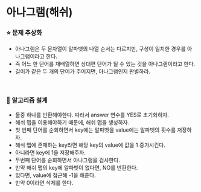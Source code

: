 # 아나그램(해쉬)

### :star: 문제 추상화

- 아나그램은 두 문자열이 알파벳의 나열 순서는 다르지만, 구성이 일치한 경우를 아나그램이라고 한다.
- 즉 어느 한 단어를 재배열하면 상대편 단어가 될 수 있는 것을 아나그램이라고 한다.
- 길이가 같은 두 개의 단어가 주어지면, 아나그램인지 판별하라.

<br>

### :wrench: 알고리즘 설계

- 둘중 하나를 반환해야한다. 따라서 answer 변수를 YES로 초기화하자.
- 해쉬 맵을 이용해야하기 때문에, 해쉬 맵을 생성하자.
- 첫 번째 단어를 순회하면서 key에는 알파벳을 value에는 알파벳의 횟수를 저장하자.
- 해쉬 맵에 존재하는 key라면 해당 key의 value에 값을 1 증가시킨다.
- 아니라면 key에 1을 저장해주자.
- 두번째 단어를 순회하면서 아나그램을 검사한다.
- 만약 해쉬 맵의 key에 알파벳이 없다면, NO를 반환한다.
- 있다면, value에 접근해 -1을 해준다.
- 만약 0이라면 삭제를 한다.
